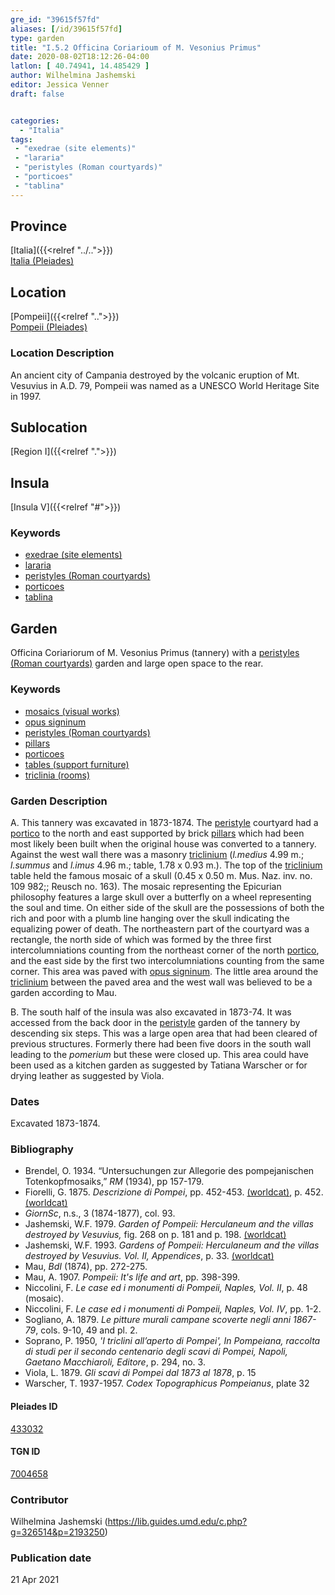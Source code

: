 ```yaml
---
gre_id: "39615f57fd"
aliases: [/id/39615f57fd]
type: garden
title: "I.5.2 Officina Coriarioum of M. Vesonius Primus"
date: 2020-08-02T18:12:26-04:00
latlon: [ 40.74941, 14.485429 ]
author: Wilhelmina Jashemski
editor: Jessica Venner
draft: false


categories:
  - "Italia"
tags:
 - "exedrae (site elements)"
 - "lararia"
 - "peristyles (Roman courtyards)"
 - "porticoes"
 - "tablina"
---
```


## Province
[Italia]({{<relref "../..">}}) \
[Italia (Pleiades)](https://pleiades.stoa.org/places/1052)

## Location
[Pompeii]({{<relref "..">}}) \
[Pompeii (Pleiades)](https://pleiades.stoa.org/places/433032)


### Location Description
An ancient city of Campania destroyed by the volcanic eruption of Mt. Vesuvius in A.D. 79, Pompeii was named as a UNESCO World Heritage Site in 1997.

## Sublocation
[Region I]({{<relref ".">}})
## Insula
[Insula V]({{<relref "#">}})

### Keywords
- [exedrae (site elements)](http://vocab.getty.edu/page/aat/300081589)
- [lararia](http://vocab.getty.edu/page/aat/300400600)
- [peristyles (Roman courtyards)](http://vocab.getty.edu/page/aat/300080971)
- [porticoes](http://vocab.getty.edu/page/aat/300004145)
- [tablina](http://vocab.getty.edu/page/aat/300004180)

## Garden
Officina Coriariorum of M. Vesonius Primus (tannery) with a [peristyles (Roman courtyards)](http://vocab.getty.edu/page/aat/300080971) garden and large open space to the rear.

### Keywords

- [mosaics (visual works)](http://vocab.getty.edu/page/aat/300015342)
- [opus signinum](http://vocab.getty.edu/page/aat/300379969)
- [peristyles (Roman courtyards)](http://vocab.getty.edu/page/aat/300080971)
- [pillars](http://vocab.getty.edu/page/aat/300264605)
- [porticoes](http://vocab.getty.edu/page/aat/300004145)
- [tables (support furniture)](http://vocab.getty.edu/page/aat/300039548)
- [triclinia (rooms)](http://vocab.getty.edu/page/aat/300004359)

### Garden Description

A. This tannery was excavated in 1873-1874. The [peristyle](http://vocab.getty.edu/page/aat/300080971) courtyard had a [portico](http://vocab.getty.edu/page/aat/300004145) to the north and east supported by brick [pillars](http://vocab.getty.edu/page/aat/300264605) which had been most likely been built when the original house was converted to a tannery. Against the west wall there was a masonry [triclinium](http://vocab.getty.edu/page/aat/300004359) (*l.medius* 4.99 m.; *l.summus* and *l.imus* 4.96 m.; table, 1.78 x 0.93 m.). The top of the [triclinium](http://vocab.getty.edu/page/aat/300004359) table held the famous mosaic of a skull (0.45 x 0.50 m. Mus. Naz. inv. no. 109 982;; Reusch no. 163). The mosaic representing the Epicurian philosophy features a large skull over a butterfly on a wheel representing the soul and time. On either side of the skull are the possessions of both the rich and poor with a plumb line hanging over the skull indicating the equalizing power of death. The northeastern part of the courtyard was a rectangle, the north side of which was formed by the three first intercolumniations counting from the northeast corner of the north [portico](http://vocab.getty.edu/page/aat/300004145), and the east side by the first two intercolumniations counting from the same corner. This area was paved with [opus signinum](http://vocab.getty.edu/page/aat/300379969). The little area around the [triclinium](http://vocab.getty.edu/page/aat/300004359) between the paved area and the west wall was believed to be a garden according to Mau.  

B. The south half of the insula was also excavated in 1873-74. It was accessed from the back door in the [peristyle](http://vocab.getty.edu/page/aat/300080971) garden of the tannery by descending six steps. This was a large open area that had been cleared of previous structures. Formerly there had been five doors in the south wall leading to the *pomerium* but these were closed up. This area could have been used as a kitchen garden as suggested by Tatiana Warscher or for drying leather as suggested by Viola.

<!--### Maps-->

<!--
OLD WAY (DO NOT USE)
![alt_text](../../images/image_name.ext)
*CAPTION*

NEW WAY ↓↓↓↓
{{< image src="../image_name.ext" alt="ALT_TEXT" title="CAPTION" >}}-->


### Dates
Excavated 1873-1874.

### Bibliography

* Brendel, O. 1934. “Untersuchungen zur Allegorie des pompejanischen Totenkopfmosaiks,” *RM* (1934), pp 157-179.
* Fiorelli, G. 1875. *Descrizione di Pompei*, pp. 452-453. [(worldcat)](http://www.worldcat.org/oclc/908272023), p. 452. [(worldcat)](http://www.worldcat.org/oclc/908272023)
* *GiornSc*, n.s., 3 (1874-1877), col. 93.
* Jashemski, W.F. 1979. *Garden of Pompeii: Herculaneum and the villas destroyed by Vesuvius,* fig. 268 on p. 181 and p. 198. [(worldcat)](http://www.worldcat.org/oclc/921816405)
* Jashemski, W.F. 1993. *Gardens of Pompeii: Herculaneum and the villas destroyed by Vesuvius. Vol. II, Appendices*, p. 33. [(worldcat)](http://www.worldcat.org/oclc/921816405)
* Mau, *BdI* (1874), pp. 272-275.
* Mau, A. 1907. *Pompeii: It's life and art*, pp. 398-399.
* Niccolini, F. *Le case ed i monumenti di Pompeii, Naples, Vol. II*, p. 48 (mosaic).
* Niccolini, F. *Le case ed i monumenti di Pompeii, Naples, Vol. IV*, pp. 1-2.
* Sogliano, A. 1879. *Le pitture murali campane scoverte negli anni 1867-79*, cols. 9-10, 49 and pl. 2.
* Soprano, P. 1950, *'I triclini all’aperto di Pompei', In Pompeiana, raccolta di studi per il secondo centenario degli scavi di Pompei, Napoli, Gaetano Macchiaroli, Editore*, p. 294, no. 3.
* Viola, L. 1879. *Gli scavi di Pompei dal 1873 al 1878*, p. 15  
* Warscher, T. 1937-1957. *Codex Topographicus Pompeianus*, plate 32  


<!--#### Periodo ID-->

<!-- [PERIODO_ID](https://pleiades.stoa.org/places/PLEIADES_ID) -->

#### Pleiades ID

[433032](https://pleiades.stoa.org/places/433032)

#### TGN ID

[7004658](http://vocab.getty.edu/page/tgn/7004658)

### Contributor

Wilhelmina Jashemski (https://lib.guides.umd.edu/c.php?g=326514&p=2193250)

### Publication date


21 Apr 2021

<!--### Related articles-->

<!-- Links to other related articles. Leave blank for now -->
